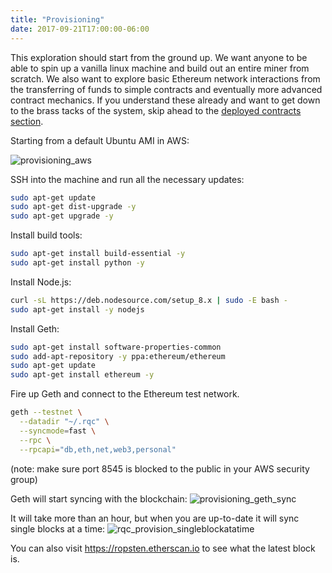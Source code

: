 ```yaml
---
title: "Provisioning"
date: 2017-09-21T17:00:00-06:00
---
```


This exploration should start from the ground up. We want anyone to be able to spin up a vanilla linux machine and build out an entire miner from scratch. We also want to explore basic Ethereum network interactions from the transferring of funds to simple contracts and eventually more advanced contract mechanics. If you understand these already and want to get down to the brass tacks of the system, skip ahead to the [deployed contracts section](/posts/fleet/).

Starting from a default Ubuntu AMI in AWS:

![provisioning_aws](http://s3.amazonaws.com/rqcassets/provisioning_aws.png)

SSH into the machine and run all the necessary updates:
```bash
sudo apt-get update
sudo apt-get dist-upgrade -y
sudo apt-get upgrade -y
```

Install build tools:
```bash
sudo apt-get install build-essential -y
sudo apt-get install python -y
```

Install Node.js:
```bash
curl -sL https://deb.nodesource.com/setup_8.x | sudo -E bash -
sudo apt-get install -y nodejs
```

Install Geth:
```bash
sudo apt-get install software-properties-common
sudo add-apt-repository -y ppa:ethereum/ethereum
sudo apt-get update
sudo apt-get install ethereum -y
```

Fire up Geth and connect to the Ethereum test network.
```bash
geth --testnet \
  --datadir "~/.rqc" \
  --syncmode=fast \
  --rpc \
  --rpcapi="db,eth,net,web3,personal"
```
(note: make sure port 8545 is blocked to the public in your AWS security group)

Geth will start syncing with the blockchain:
![provisioning_geth_sync](http://s3.amazonaws.com/rqcassets/rqc_provisioning-gethsync.png)


It will take more than an hour, but when you are up-to-date it will sync single blocks at a time:
![rqc_provision_singleblockatatime](http://s3.amazonaws.com/rqcassets/rqc_provision_singleblockatatime.png)

You can also visit <a href="https://ropsten.etherscan.io" target="_blank">https://ropsten.etherscan.io</a> to see what the latest block is.

